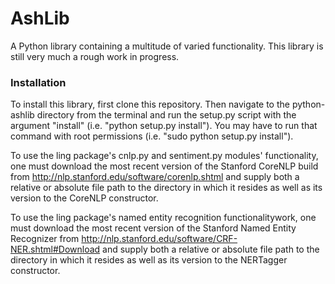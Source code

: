 # AshLib
A Python library containing a multitude of varied functionality. This library is still very much a rough work in progress.

### Installation

To install this library, first clone this repository. Then navigate to the python-ashlib directory from the terminal and run the setup.py script with the argument "install" (i.e. "python setup.py install"). You may have to run that command with root permissions (i.e. "sudo python setup.py install").

To use the ling package's cnlp.py and sentiment.py modules' functionality, one must download the most recent version of the Stanford CoreNLP build from http://nlp.stanford.edu/software/corenlp.shtml and supply both a relative or absolute file path to the directory in which it resides as well as its version to the CoreNLP constructor.

To use the ling package's named entity recognition functionalitywork, one must download the most recent version of the Stanford Named Entity Recognizer from http://nlp.stanford.edu/software/CRF-NER.shtml#Download and supply both a relative or absolute file path to the directory in which it resides as well as its version to the NERTagger constructor.
